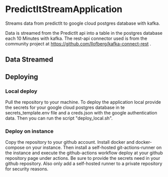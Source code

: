 # PredictItStreamApplication
Streams data from predictIt to google cloud postgres database with kafka. 

Data is streamed from the PredictIt api into a table in the postgres database each 10 Minutes with kafka. The rest-api connector used is from the community project at 
https://github.com/llofberg/kafka-connect-rest . 
## Data Streamed


## Deploying

### Local deploy
Pull the repository to your machine.
To deploy the application local provide the secrets for your google cloud postgres database in te secrets_template.env file and a creds.json with the google authentication data.
Then you can run the script "deploy_local.sh".

### Deploy on instance
Copy the repository to your github account. 
Install docker and docker-compose on your instance. Then install a self-hosted git-actions-runner on the instance and execute the github-actions workflow deploy at your github repository page under actions. 
Be sure to provide the secrets need in your github repository. Also only add a self-hosted runner to a private repository for security reasons.
